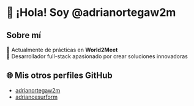 # 👋 ¡Hola! Soy @adrianortegaw2m

## Sobre mí  
💼 Actualmente de prácticas en **World2Meet**  
🚀 Desarrollador full-stack apasionado por crear soluciones innovadoras  

## 🌐 Mis otros perfiles GitHub
- [adrianortegaw2m](https://github.com/adrianortegaw2m)
- [adriancesurform](https://github.com/adriancesurform)
